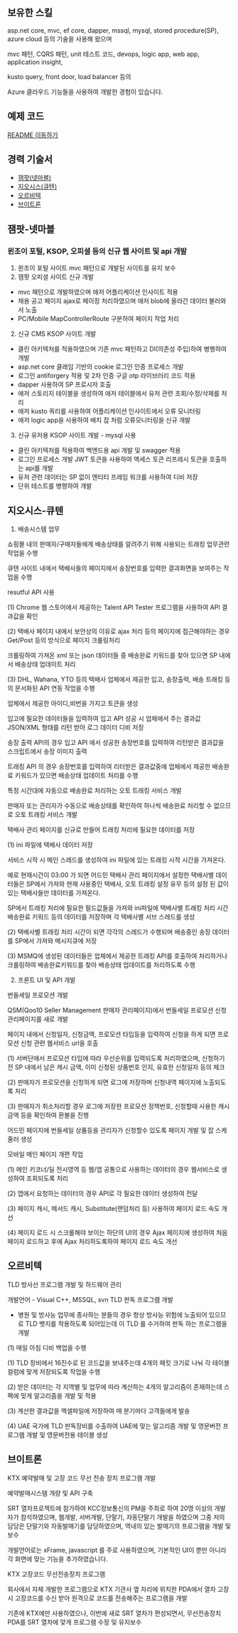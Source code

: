 ## 보유한 스킬
asp.net core, mvc, ef core, dapper, mssql, mysql, stored procedure(SP), azure cloud 등의 기술을 사용해 왔으며 

mvc 패턴, CQRS 패턴, unit 테스트 코드, devops, logic app, web app, application insight,

kusto query, front door, load balancer 등의 

Azure 클라우드 기능들을 사용하여 개발한 경험이 있습니다.

## 예제 코드
[README 이동하기](https://github.com/dudwn1745/profile/blob/master/README2.md)

## 경력 기술서
- [잼팟(넷마블)](#잼팟-넷마블)
- [지오시스(큐텐)](#지오시스-큐텐)
- [오르비텍](#오르비텍)
- [브이트론](#브이트론)


## 잼팟-넷마블
### 윈조이 포털, KSOP, 오피셜 등의 신규 웹 사이트 및 api 개발
1. 윈조이 포털 사이트 mvc 패턴으로 개발된 사이트를 유지 보수
2. 잼팟 오피셜 사이트 신규 개발
- mvc 패턴으로 개발하였으며 애저 어플리케이션 인사이트 적용
- 채용 공고 페이지 ajax로 페이징 처리하였으며 애저 blob에 올라간 데이터 불러와서 노출
- PC/Mobile MapControllerRoute 구분하여 페이지 작업 처리
2. 신규 CMS KSOP 사이트 개발
- 클린 아키텍처를 적용하였으며 기존 mvc 패턴하고 DI(의존성 주입)하여 병행하여 개발
- asp.net core 클레임 기반의 cookie 로그인 인증 프로세스 개발
- 로그인 antiforgery 적용 및 2차 인증 구글 otp 라이브러리 코드 적용
- dapper 사용하여 SP 프로시저 호출
- 애저 스토리지 테이블을 생성하여 애저 테이블에서 유저 관련 조회/수정/삭제를 처리
- 애저 kusto 쿼리를 사용하여 어플리케이션 인사이트에서 오류 모니터링
- 애저 logic app을 사용하여 배치 잡 처럼 오류모니터링을 신규 개발
3. 신규 유저용 KSOP 사이트 개발 - mysql 사용
- 클린 아키텍처를 적용하여 백엔드용 api 개발 및 swagger 적용
- 로그인 프로세스 개발 JWT 토큰을 사용하여 액세스 토큰 리프레시 토큰을 호출하는 api를 개발
- 유저 관련 데이터는 SP 없이 엔티티 프레임 워크를 사용하여 디비 저장
- 단위 테스트를 병행하여 개발

## 지오시스-큐텐
1. 배송시스템 업무

쇼핑몰 내의 판매자/구매자들에게 배송상태를 알려주기 위해 사용되는 트래킹 업무관련 작업을 수행

큐텐 사이트 내에서 택배사들의 페이지에서 송장번호를 입력한 결과화면을 보여주는 작업을 수행

resutful API 사용

(1) Chrome 웹 스토어에서 제공하는 Talent API Tester 프로그램을 사용하여 API 결과값을 확인

(2) 택배사 페이지 내에서 보안상의 이유로 ajax 처리 등의 페이지에 접근해야하는 경우 Get/Post 등의 방식으로 페이지 크롤링처리

크롤링하여 가져온 xml 또는 json 데이터들 중 배송완료 키워드를 찾아 있으면 SP 내에서 배송상태 업데이트 처리

(3) DHL, Wahana, YTO 등의 택배사 업체에서 제공한 입고, 송장출력, 배송 트래킹 등의 문서화된 API 연동 작업을 수행

업체에서 제공한 아이디,비번을 가지고 토큰을 생성

입고에 필요한 데이터들을 입력하여 입고 API 성공 시 업체에서 주는 결과값 JSON/XML 형태를 리턴 받아 로그 데이터 디비 저장

송장 출력 API의 경우 입고 API 에서 성공한 송장번호를 입력하여 리턴받은 결과값을 스크립트에서 송장 이미지 출력

트래킹 API 의 경우 송장번호를 입력하여 리터받은 결과값중에 업체에서 제공한 배송완료 키워드가 있으면 배송상태 업데이트 처리를 수행

특정 시간대에 자동으로 배송완료 처리하는 오토 트래킹 서비스 개발

판매자 또는 관리자가 수동으로 배송상태를 확인하여 하나씩 배송완료 처리할 수 없으므로 오토 트래킹 서비스 개발

택배사 관리 페이지를 신규로 만들어 트래킹 처리에 필요한 데이터를 저장

(1) ini 파일에 택배사 데이터 저장

서비스 시작 시 메인 스레드를 생성하여 ini 파일에 있는 트래킹 시작 시간을 가져온다.

예로 현재시간이 03:00 가 되면 어드민 택배사 관리 페이지에서 설정한 택배사별 데이터들은 SP에서 가져와 현재 사용중인 택배사, 오토 트래킹 설정 유무 등의 설정 된 값이 있는 택배사들만 데이터를 가져온다.

SP에서 트래킹 처리에 필요한 필드값들을 가져와 ini파일에 택배사별 트래킹 처리 시간 배송완료 키워드 등의 데이터를 저장하며 각 택배사별 서브 스레드를 생성

(2) 택배사별 트래킹 처리 시간이 되면 각각의 스레드가 수행되며 배송중인 송장 데이터를 SP에서 가져와 메시지큐에 저장

(3) MSMQ에 생성된 데이터들은 업체에서 제공한 트래킹 API를 호출하여 처리하거나 크롤링하여 배송완료키워드를 찾아 배송상태 업데이트를 처리하도록 수행

2. 프론트 UI 및 API 개발

번들세일 프로모션 개발

QSM(Qoo10 Seller Management 판매자 관리페이지)에서 번들세일 프로모션 신청 관리페이지를 새로 개발

페이지 내에서 신청일자, 신청금액, 프로모션 타입등을 입력하여 신청을 하게 되면 프로모션 신청 관련 웹서비스 url을 호출

(1) 서버단에서 프로모션 타입에 따라 우선순위를 입력되도록 처리하였으며, 신청하기 전 SP 내에서 남은 캐시 금액, 이미 신청된 상품번호 인지, 유효한 신청일자 등의 체크

(2) 판매자가 프로모션을 신청하게 되면 로그에 저장하며 신청내역 페이지에 노출되도록 처리

(3) 판매자가 취소처리할 경우 로그에 저장한 프로모션 정책번호, 신청할때 사용한 캐시 금액 등을 확인하여 환불을 진행

어드민 페이지에 번들세일 상품등을 관리자가 신청할수 있도록 페이지 개발 및 잡 스케줄러 생성

모바일 메인 페이지 개편 작업

(1) 메인 키코너/딜 전시영역 등 웹/앱 공통으로 사용하는 데이터의 경우 웹서비스로 생성하여 조회되도록 처리

(2) 앱에서 요청하는 데이터의 경우 API로 각 필요한 데이터 생성하여 전달

(3) 페이지 캐시, 메서드 캐시, Substitute(랜덤처리 등) 사용하여 페이지 로드 속도 개선

(4) 페이지 로드 시 스크롤해야 보이는 하단의 UI의 경우 Ajax 페이지에 생성하여 처음 페이지 로드하고 후에 Ajax 처리하도록하여 페이지 로드 속도 개선

## 오르비텍
TLD 방사선 프로그램 개발 및 하드웨어 관리

개발언어 - Visual C++, MSSQL, svn
TLD 판독 프로그램 개발
- 병원 및 방사능 업무에 종사하는 분들의 경우 항상 방사능 위험에 노출되어 있으므로 TLD 뱃지를 착용하도록 되어있는데
이 TLD 를 수거하여 판독 하는 프로그램을 개발

(1) 매일 아침 디비 백업을 수행

(1) TLD 장비에서 16진수로 된 코드값을 보내주는데 4개의 패킷 크기로 나눠 각 테이블 컬럼에 맞게 저장되도록 작업을 수행

(2) 받은 데이터는 각 지역별 및 업무에 따라 계산하는 4개의 알고리즘이 존재하는데 스펙에 맞게 알고리즘을 개발 및 적용

(3) 계산한 결과값을 엑셀파일에 저장하여 매 분기마다 고객들에게 발송

(4) UAE 국가에 TLD 판독장비를 수출하여 UAE에 맞는 알고리즘 개발 및 영문버전 프로그램 개발 및 영문버전용 테이블 생성

## 브이트론
KTX 예약발매 및 고장 코드 무선 전송 장치 프로그램 개발

예약발매시스템 개량 및 API 구축

SRT 열차프로젝트에 참가하여 KCC정보통신의 PM을 주최로 하여 20명 이상의 개발자가 참석하였으며, 웹개발, 서버개발, 단말기, 자동단말기 개발을 하였으며 그중 저의 담당은 단말기와 자동발매기를 담당하였으며, 역내의 있는 발매기의 프로그램을 개발 및 보수

개발언어로는 xFrame, javascript 를 주로 사용하였으며, 기본적인 UI이 뿐만 아니라 각 화면에 맞는 기능을 추가하였습니다.

KTX 고장코드 무선전송장치 프로그램

회사에서 자체 개발한 프로그램으로 KTX 기관사 옆 자리에 위치한 PDA에서 열차 고장시 고장코드를 수신 받아 원격으로 코드를 전송해주는 프로그램을 개발

기존에 KTX에만 사용하였으나, 이번에 새로 SRT 열차가 편성되면서, 무선전송장치 PDA를 SRT 열차에 맞게 프로그램 수정 및 유지보수
